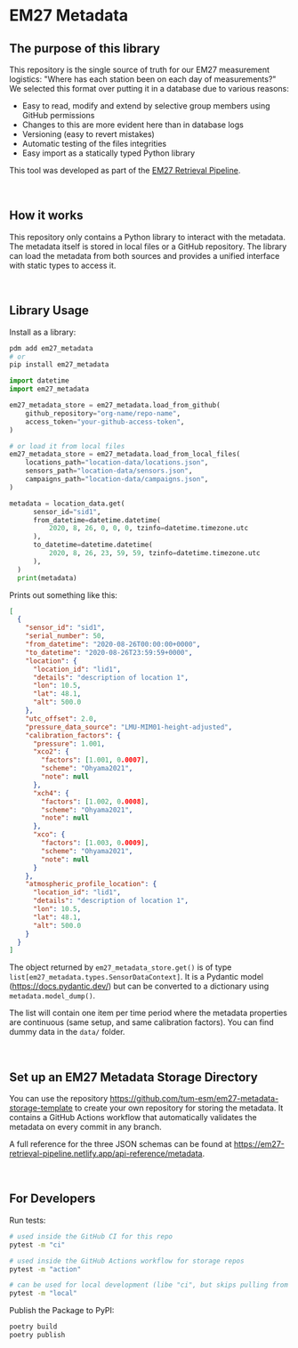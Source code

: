 # EM27 Metadata

## The purpose of this library

This repository is the single source of truth for our EM27 measurement logistics: "Where has each station been on each day of measurements?" We selected this format over putting it in a database due to various reasons:

- Easy to read, modify and extend by selective group members using GitHub permissions
- Changes to this are more evident here than in database logs
- Versioning (easy to revert mistakes)
- Automatic testing of the files integrities
- Easy import as a statically typed Python library

This tool was developed as part of the [EM27 Retrieval Pipeline](https://em27-retrieval-pipeline.netlify.app/).

<br/>

## How it works

This repository only contains a Python library to interact with the metadata. The metadata itself is stored in local files or a GitHub repository. The library can load the metadata from both sources and provides a unified interface with static types to access it.

<br/>

## Library Usage

Install as a library:

```bash
pdm add em27_metadata
# or
pip install em27_metadata
```

```python
import datetime
import em27_metadata

em27_metadata_store = em27_metadata.load_from_github(
    github_repository="org-name/repo-name",
    access_token="your-github-access-token",
)

# or load it from local files
em27_metadata_store = em27_metadata.load_from_local_files(
    locations_path="location-data/locations.json",
    sensors_path="location-data/sensors.json",
    campaigns_path="location-data/campaigns.json",
)

metadata = location_data.get(
      sensor_id="sid1",
      from_datetime=datetime.datetime(
          2020, 8, 26, 0, 0, 0, tzinfo=datetime.timezone.utc
      ),
      to_datetime=datetime.datetime(
          2020, 8, 26, 23, 59, 59, tzinfo=datetime.timezone.utc
      ),
  )
  print(metadata)
```

Prints out something like this:

```json
[
  {
    "sensor_id": "sid1",
    "serial_number": 50,
    "from_datetime": "2020-08-26T00:00:00+0000",
    "to_datetime": "2020-08-26T23:59:59+0000",
    "location": {
      "location_id": "lid1",
      "details": "description of location 1",
      "lon": 10.5,
      "lat": 48.1,
      "alt": 500.0
    },
    "utc_offset": 2.0,
    "pressure_data_source": "LMU-MIM01-height-adjusted",
    "calibration_factors": {
      "pressure": 1.001,
      "xco2": {
        "factors": [1.001, 0.0007],
        "scheme": "Ohyama2021",
        "note": null
      },
      "xch4": {
        "factors": [1.002, 0.0008],
        "scheme": "Ohyama2021",
        "note": null
      },
      "xco": {
        "factors": [1.003, 0.0009],
        "scheme": "Ohyama2021",
        "note": null
      }
    },
    "atmospheric_profile_location": {
      "location_id": "lid1",
      "details": "description of location 1",
      "lon": 10.5,
      "lat": 48.1,
      "alt": 500.0
    }
  }
]
```

The object returned by `em27_metadata_store.get()` is of type `list[em27_metadata.types.SensorDataContext]`. It is a Pydantic model (https://docs.pydantic.dev/) but can be converted to a dictionary using `metadata.model_dump()`.

The list will contain one item per time period where the metadata properties are continuous (same setup, and same calibration factors). You can find dummy data in the `data/` folder.

<br/>

## Set up an EM27 Metadata Storage Directory

You can use the repository https://github.com/tum-esm/em27-metadata-storage-template to create your own repository for storing the metadata. It contains a GitHub Actions workflow that automatically validates the metadata on every commit in any branch.

A full reference for the three JSON schemas can be found at https://em27-retrieval-pipeline.netlify.app/api-reference/metadata.

<br/>

## For Developers

Run tests:

```bash
# used inside the GitHub CI for this repo
pytest -m "ci"

# used inside the GitHub Actions workflow for storage repos
pytest -m "action"

# can be used for local development (libe "ci", but skips pulling from GitHub)
pytest -m "local"
```

Publish the Package to PyPI:

```bash
poetry build
poetry publish
```
